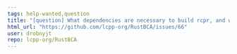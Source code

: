 ```yaml
---
tags: help-wanted,question
title: "[question] What dependencies are necessary to build rcpr, and what is the best way to do so?"
html_url: "https://github.com/lcpp-org/RustBCA/issues/66"
user: drobnyjt
repo: lcpp-org/RustBCA
---
```



